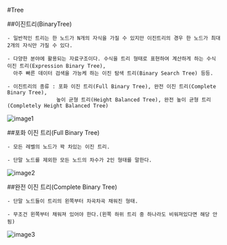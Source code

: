#Tree

##이진트리(BinaryTree)


 	- 일반적인 트리는 한 노드가 N개의 자식을 가질 수 있지만 이진트리의 경우 한 노드가 최대 2개의 자식만 가질 수 있다. 

 	- 다양한 분야에 활용되는 자료구조이다. 수식을 트리 형태로 표현하여 계산하게 하는 수식 이진 트리(Expression Binary Tree),
   	  아주 빠른 데이터 검색을 가능케 하는 이진 탐색 트리(Binary Search Tree) 등등.

 	- 이진트리의 종류 : 포화 이진 트리(Full Binary Tree), 완전 이진 트리(Complete Binary Tree),
                    높이 균형 트리(Height Balanced Tree), 완전 높이 균형 트리(Completely Height Balanced Tree) 

![image1](http://cfile27.uf.tistory.com/image/160DC4384F2693692D7BF3)


##포화 이진 트리(Full Binary Tree)

	- 모든 레벨의 노드가 꽉 차있는 이진 트리.

	- 단말 노드를 제외한 모든 노드의 차수가 2인 형태를 말한다.

![image2](http://cfile4.uf.tistory.com/image/12236F384F2693E9121BB3)


##완전 이진 트리(Complete Binary Tree)

	- 단말 노드들이 트리의 왼쪽부터 차곡차곡 채워진 형태. 

	- 무조건 왼쪽부터 채워져 있어야 한다.(왼쪽 하위 트리 중 하나라도 비워져있다면 해당 안됨)

![image3](http://cfile10.uf.tistory.com/image/132892354F2693DD1B4936)

